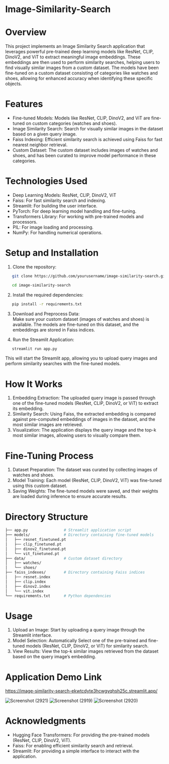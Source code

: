 # Image-Similarity-Search

# Overview
This project implements an Image Similarity Search application that leverages powerful pre-trained deep learning models like ResNet, CLIP, DinoV2, and ViT to extract meaningful image embeddings. These embeddings are then used to perform similarity searches, helping users to find visually similar images from a custom dataset. The models have been fine-tuned on a custom dataset consisting of categories like watches and shoes, allowing for enhanced accuracy when identifying these specific objects.


# Features
  * Fine-tuned Models: Models like ResNet, CLIP, DinoV2, and ViT are fine-tuned on custom categories (watches and shoes).
  * Image Similarity Search: Search for visually similar images in the dataset based on a given query image.
  * Faiss Indexing: Efficient similarity search is achieved using Faiss for fast nearest neighbor retrieval.
  * Custom Dataset: The custom dataset includes images of watches and shoes, and has been curated to improve model performance in these categories.

# Technologies Used
  * Deep Learning Models: ResNet, CLIP, DinoV2, ViT
  * Faiss: For fast similarity search and indexing.
  * Streamlit: For building the user interface.
  * PyTorch: For deep learning model handling and fine-tuning.
  * Transformers Library: For working with pre-trained models and processors.
  * PIL: For image loading and processing.
  * NumPy: For handling numerical operations.

# Setup and Installation
1. Clone the repository:
``` bash
   git clone https://github.com/yourusername/image-similarity-search.git

   cd image-similarity-search

```
2. Install the required dependencies:
``` bash
   pip install -r requirements.txt
```

3. Download and Preprocess Data:   
   Make sure your custom dataset (images of watches and shoes) is available. The models are fine-tuned on this dataset, and the embeddings are stored in Faiss indices.
   

5. Run the Streamlit Application:
``` bash
   streamlit run app.py
```
This will start the Streamlit app, allowing you to upload query images and perform similarity searches with the fine-tuned models.

# How It Works  
1. Embedding Extraction: The uploaded query image is passed through one of the fine-tuned models (ResNet, CLIP, DinoV2, or ViT) to extract its embedding.
2. Similarity Search: Using Faiss, the extracted embedding is compared against pre-computed embeddings of images in the dataset, and the most similar images are retrieved.
3. Visualization: The application displays the query image and the top-k most similar images, allowing users to visually compare them.

# Fine-Tuning Process  
1. Dataset Preparation: The dataset was curated by collecting images of watches and shoes.
2. Model Training: Each model (ResNet, CLIP, DinoV2, ViT) was fine-tuned using this custom dataset.
3. Saving Weights: The fine-tuned models were saved, and their weights are loaded during inference to ensure accurate results.


# Directory Structure
``` bash
├── app.py                # Streamlit application script
├── models/               # Directory containing fine-tuned models
│   ├── resnet_finetuned.pt
│   ├── clip_finetuned.pt
│   ├── dinov2_finetuned.pt
│   └── vit_finetuned.pt
├── data/                 # Custom dataset directory
│   ├── watches/
│   └── shoes/
├── faiss_indexes/        # Directory containing Faiss indices
│   ├── resnet.index
│   ├── clip.index
│   ├── dinov2.index
│   └── vit.index
└── requirements.txt      # Python dependencies

```
# Usage  
1. Upload an Image: Start by uploading a query image through the Streamlit interface.
2. Model Selection: Automatically Select  one of the pre-trained and fine-tuned models (ResNet, CLIP, DinoV2, or ViT) for similarity search.
3. View Results: View the top-k similar images retrieved from the dataset based on the query image’s embedding.

# Application Demo Link
https://image-similarity-search-ekwtcdyte3hcwgyqhsh25c.streamlit.app/

![Screenshot (2921)](https://github.com/user-attachments/assets/96f153b9-ae7f-4c45-b29c-c11d5b2ebcd4)
![Screenshot (2919)](https://github.com/user-attachments/assets/5146faa2-4c8d-4b2e-8968-4856ee31079f)
![Screenshot (2920)](https://github.com/user-attachments/assets/7b462d78-ad33-46f1-8806-9c56d828bfad)




# Acknowledgments  
* Hugging Face Transformers: For providing the pre-trained models (ResNet, CLIP, DinoV2, ViT).
* Faiss: For enabling efficient similarity search and retrieval.
* Streamlit: For providing a simple interface to interact with the application.
